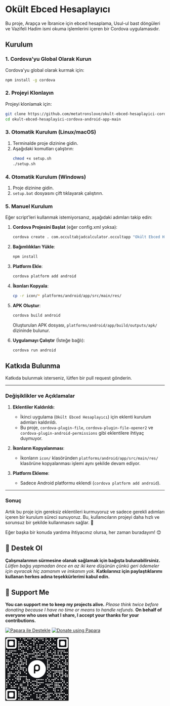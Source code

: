# Okült Ebced Hesaplayıcı

Bu proje, Arapça ve İbranice için ebced hesaplama, Usul-ul bast döngüleri ve Vazifeli Hadim ismi okuma işlemlerini içeren bir Cordova uygulamasıdır.

## Kurulum

### 1. Cordova'yu Global Olarak Kurun
Cordova'yu global olarak kurmak için:
```bash
npm install -g cordova
```

### 2. Projeyi Klonlayın
Projeyi klonlamak için:
```bash
git clone https://github.com/metatronslove/okult-ebced-hesaplayici-cordova-android-app.git
cd okult-ebced-hesaplayici-cordova-android-app-main
```

### 3. Otomatik Kurulum (Linux/macOS)
1. Terminalde proje dizinine gidin.
2. Aşağıdaki komutları çalıştırın:
   ```bash
   chmod +x setup.sh
   ./setup.sh
   ```

### 4. Otomatik Kurulum (Windows)
1. Proje dizinine gidin.
2. `setup.bat` dosyasını çift tıklayarak çalıştırın.

### 5. Manuel Kurulum
Eğer script'leri kullanmak istemiyorsanız, aşağıdaki adımları takip edin:

1. **Cordova Projesini Başlat** (eğer config.xml yoksa):
   ```bash
   cordova create . com.occultabjadcalculator.occultapp "Okült Ebced Hesaplayıcı"
   ```

2. **Bağımlılıkları Yükle**:
   ```bash
   npm install
   ```

3. **Platform Ekle**:
   ```bash
   cordova platform add android
   ```

4. **İkonları Kopyala**:
   ```bash
   cp -r icon/* platforms/android/app/src/main/res/
   ```

5. **APK Oluştur**:
   ```bash
   cordova build android
   ```

   Oluşturulan APK dosyası, `platforms/android/app/build/outputs/apk/` dizininde bulunur.

6. **Uygulamayı Çalıştır** (İsteğe bağlı):
   ```bash
   cordova run android
   ```

## Katkıda Bulunma
Katkıda bulunmak isterseniz, lütfen bir pull request gönderin.

---

### **Değişiklikler ve Açıklamalar**

1. **Eklentiler Kaldırıldı**:
   - İkinci uygulama (`Okült Ebced Hesaplayıcı`) için eklenti kurulum adımları kaldırıldı.
   - Bu proje, `cordova-plugin-file`, `cordova-plugin-file-opener2` ve `cordova-plugin-android-permissions` gibi eklentilere ihtiyaç duymuyor.

2. **İkonların Kopyalanması**:
   - İkonların `icon/` klasöründen `platforms/android/app/src/main/res/` klasörüne kopyalanması işlemi aynı şekilde devam ediyor.

3. **Platform Ekleme**:
   - Sadece Android platformu eklendi (`cordova platform add android`).

---

### **Sonuç**
Artık bu proje için gereksiz eklentileri kurmuyoruz ve sadece gerekli adımları içeren bir kurulum süreci sunuyoruz. Bu, kullanıcıların projeyi daha hızlı ve sorunsuz bir şekilde kullanmasını sağlar. 🚀

Eğer başka bir konuda yardıma ihtiyacınız olursa, her zaman buradayım! 😊

## 🎁 Destek Ol
**Çalışmalarımın sürmesine olanak sağlamak için bağışta bulunabilirsiniz.**
*Lütfen bağış yapmadan önce en az iki kere düşünün çünkü geri ödemeler için ayıracak hiç zamanım ve imkanım yok.*
**Katkılarınız için paylaştıklarımı kullanan herkes adına teşekkürlerimi kabul edin.**

## 🎁 Support Me
**You can support me to keep my projects alive.**
*Please think twice before donating because I have no time or means to handle refunds.*
**On behalf of everyone who uses what I share, I accept your thanks for your contributions.**

[![Papara ile Destekle](https://img.shields.io/badge/Bağış%20Yap-%E2%9D%A4-blue)](https://ppr.ist/1T9dx8tUT)
[![Donate using Papara](https://img.shields.io/badge/Donate-%E2%9D%A4-blue)](https://ppr.ist/1T9dx8tUT)

[![Papara ile Desteklen](1513592797QR.png)](https://ppr.ist/1T99dYF5X)
